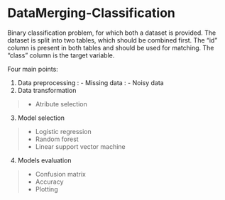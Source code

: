 # DataMerging-Classification
Binary classification problem, for which both a dataset is provided. The dataset is split into two tables, which should be combined first. 
The “id” column is present in both tables and should be used for matching. The “class” column is the target variable.

Four main points:
1. Data preprocessing
  : - Missing data
  : - Noisy data
2. Data transformation
  > - Atribute selection
3. Model selection
  > - Logistic regression
  > - Random forest
  > - Linear support vector machine
4. Models evaluation
  > - Confusion matrix
  > - Accuracy
  > - Plotting
